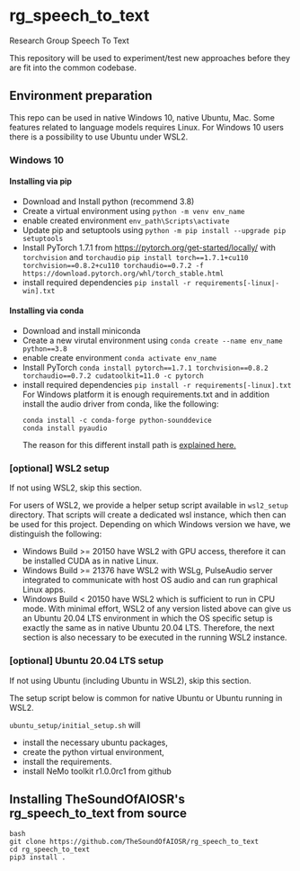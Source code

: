 # rg_speech_to_text
Research Group Speech To Text

This repository will be used to experiment/test new approaches before they are fit into the common codebase. 

## Environment preparation
This repo can be used in native Windows 10, native Ubuntu, Mac.
Some features related to language models requires Linux. For Windows 10 users there is a possibility to use Ubuntu under WSL2.

### Windows 10

#### Installing via pip
- Download and Install python (recommend 3.8)
- Create a virtual environment using `python -m venv env_name`
- enable created environment `env_path\Scripts\activate`
- Update pip and setuptools using `python -m pip install --upgrade pip setuptools`
- Install PyTorch 1.7.1 from https://pytorch.org/get-started/locally/  with `torchvision` and `torchaudio`
    `pip install torch==1.7.1+cu110 torchvision==0.8.2+cu110 torchaudio==0.7.2 -f https://download.pytorch.org/whl/torch_stable.html`
- install required dependencies `pip install -r requirements[-linux|-win].txt`

#### Installing via conda
- Download and install miniconda
- Create a new virutal environment using `conda create --name env_name python==3.8`
- enable create environment `conda activate env_name`
- Install PyTorch `conda install pytorch==1.7.1 torchvision==0.8.2 torchaudio==0.7.2 cudatoolkit=11.0 -c pytorch`
- install required dependencies `pip install -r requirements[-linux].txt` 
  For Windows platform it is enough requirements.txt and in addition install the audio driver from conda, like the following:
  ```
  conda install -c conda-forge python-sounddevice
  conda install pyaudio
  ```
  The reason for this different install path is [explained here.](setup/audio_setup.md)  

### [optional] WSL2 setup
If not using WSL2, skip this section.

For users of WSL2, we provide a helper setup script available in `wsl2_setup` directory.
That scripts will create a dedicated wsl instance, which then can be used for this project.
Depending on which Windows version we have, we distinguish the following:
 - Windows Build >= 20150 have WSL2 with GPU access, therefore it can be installed CUDA as in native Linux.
 - Windows Build >= 21376 have WSL2 with WSLg, PulseAudio server integrated to communicate with host OS audio and can run graphical Linux apps.
 - Windows Build < 20150 have WSL2 which is sufficient to run in CPU mode.
With minimal effort, WSL2 of any version listed above can give us an Ubuntu 20.04 LTS environment in which the OS specific setup is exactly the same as in native Ubuntu 20.04 LTS. Therefore, the next section is also necessary to be executed in the running WSL2 instance.

### [optional] Ubuntu 20.04 LTS setup
If not using Ubuntu (including Ubuntu in WSL2), skip this section.

The setup script below is common for native Ubuntu or Ubuntu running in WSL2.

`ubuntu_setup/initial_setup.sh` will
 - install the necessary ubuntu packages,
 - create the python virtual environment, 
 - install the requirements.
 - install NeMo toolkit r1.0.0rc1 from github
  
## Installing TheSoundOfAIOSR's rg_speech_to_text from source

```
bash
git clone https://github.com/TheSoundOfAIOSR/rg_speech_to_text
cd rg_speech_to_text
pip3 install .
```
